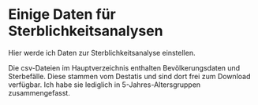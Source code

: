 # Einige Daten für Sterblichkeitsanalysen
Hier werde ich Daten zur Sterblichkeitsanalyse einstellen.

Die csv-Dateien im Hauptverzeichnis enthalten Bevölkerungsdaten und Sterbefälle. Diese stammen vom Destatis und sind dort frei zum Download verfügbar. Ich habe sie lediglich in 5-Jahres-Altersgruppen zusammengefasst.

